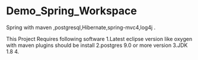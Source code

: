 # Demo_Spring_Workspace
Spring with maven ,postgresql,Hibernate,spring-mvc4,log4j .

This Project Requires following software
1.Latest eclipse version like oxygen with maven plugins should be install
2.postgres 9.0 or more version 
3.JDK 1.8 
4.
